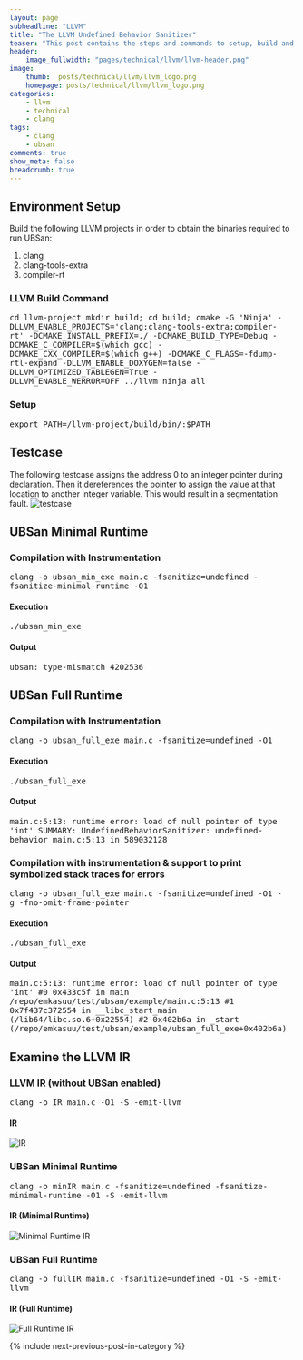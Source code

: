 ```yaml
---
layout: page
subheadline: "LLVM"
title: "The LLVM Undefined Behavior Sanitizer"
teaser: "This post contains the steps and commands to setup, build and run Undefined Behavior Sanitizer on a small C example. We also do a customary investigation into the LLVM IR generated for different UBSan instrumentations and compare them at a high level."
header:
    image_fullwidth: "pages/technical/llvm/llvm-header.png"
image:
    thumb:  posts/technical/llvm/llvm_logo.png
    homepage: posts/technical/llvm/llvm_logo.png
categories:
    - llvm
    - technical
    - clang
tags:
    - clang
    - ubsan
comments: true
show_meta: false
breadcrumb: true
---
```


## Environment Setup
Build the following LLVM projects in order to obtain the binaries required to run UBSan:
1. clang
2. clang-tools-extra
3. compiler-rt

### LLVM Build Command
<kbd>
cd llvm-project
mkdir build; cd build;
cmake -G 'Ninja' -DLLVM_ENABLE_PROJECTS='clang;clang-tools-extra;compiler-rt' -DCMAKE_INSTALL_PREFIX=./ -DCMAKE_BUILD_TYPE=Debug -DCMAKE_C_COMPILER=$(which gcc) -DCMAKE_CXX_COMPILER=$(which g++) -DCMAKE_C_FLAGS=-fdump-rtl-expand -DLLVM_ENABLE_DOXYGEN=false -DLLVM_OPTIMIZED_TABLEGEN=True -DLLVM_ENABLE_WERROR=OFF ../llvm
ninja all
</kbd>

### Setup
<kbd>
export PATH=<path_to_llvm_repo_dir>/llvm-project/build/bin/:$PATH        
</kbd> 

## Testcase
The following testcase assigns the address 0 to an integer pointer during declaration. Then it dereferences the pointer to assign the value at that location to another integer variable. This would result in a segmentation fault.
![testcase]({{site.urlimg}}posts\technical\llvm\ubsanIntro\testcase.PNG)

## UBSan Minimal Runtime
### Compilation with Instrumentation
<kbd>
clang -o ubsan_min_exe main.c -fsanitize=undefined -fsanitize-minimal-runtime -O1
</kbd>

#### Execution
<kbd>
./ubsan_min_exe
</kbd>

#### Output
<kbd>
	ubsan: type-mismatch
	4202536
</kbd>

## UBSan Full Runtime
### Compilation with Instrumentation
<kbd>
clang -o ubsan_full_exe main.c -fsanitize=undefined -O1
</kbd>

#### Execution
<kbd>
./ubsan_full_exe
</kbd>

#### Output
<kbd>
	main.c:5:13: runtime error: load of null pointer of type 'int'
	SUMMARY: UndefinedBehaviorSanitizer: undefined-behavior main.c:5:13 in 
	589032128
</kbd>

### Compilation with instrumentation & support to print symbolized stack traces for errors
<kbd>
clang -o ubsan_full_exe main.c -fsanitize=undefined -O1 -g -fno-omit-frame-pointer
</kbd>

#### Execution
<kbd>
./ubsan_full_exe
</kbd>

#### Output
<kbd>
main.c:5:13: runtime error: load of null pointer of type 'int'
#0 0x433c5f in main /repo/emkasuu/test/ubsan/example/main.c:5:13
#1 0x7f437c372554 in __libc_start_main (/lib64/libc.so.6+0x22554)
#2 0x402b6a in _start (/repo/emkasuu/test/ubsan/example/ubsan_full_exe+0x402b6a)
</kbd>

## Examine the LLVM IR
### LLVM IR (without UBSan enabled)
<kbd>
clang -o IR main.c -O1 -S -emit-llvm
</kbd>

#### IR
![IR]({{site.urlimg}}posts\technical\llvm\ubsanIntro\IR.PNG)

### UBSan Minimal Runtime
<kbd>
clang -o minIR main.c -fsanitize=undefined -fsanitize-minimal-runtime -O1 -S -emit-llvm
</kbd>

#### IR (Minimal Runtime)
![Minimal Runtime IR]({{site.urlimg}}posts\technical\llvm\ubsanIntro\minIR.PNG)

### UBSan Full Runtime
<kbd>
clang -o fullIR main.c -fsanitize=undefined -O1 -S -emit-llvm
</kbd>

#### IR (Full Runtime)
![Full Runtime IR]({{site.urlimg}}posts\technical\llvm\ubsanIntro\fullIR.PNG)


{% include next-previous-post-in-category %}
